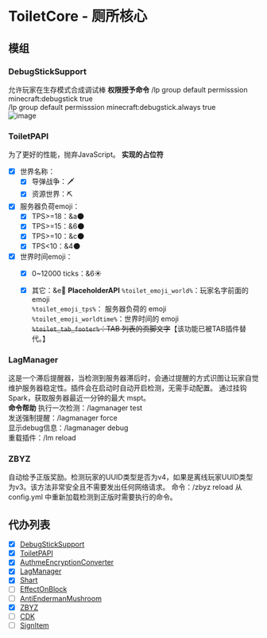 # ToiletCore - 厕所核心

## 模组

### DebugStickSupport
允许玩家在生存模式合成调试棒
**权限授予命令**
/lp group default permisssion minecraft:debugstick true  
/lp group default permisssion minecraft:debugstick.always true  
![image](https://user-images.githubusercontent.com/77124888/175134422-a4c1c9c8-3ab6-4693-9fec-0f3cfa30e17e.png)


### ToiletPAPI
为了更好的性能，抛弃JavaScript。
**实现的占位符**
- [X] 世界名称：
  - [X] 导弹战争：🗡
  - [X] 资源世界：⛏
- [X] 服务器负荷emoji：
  - [X] TPS>=18：&a🌑
  - [X] TPS>=15：&6🌑
  - [X] TPS>=10：&c🌑
  - [X] TPS<10：&4🌑
- [X] 世界时间emoji：
  - [X] 0~12000 ticks：&6☀
  - [X] 其它：&e🌚
**PlaceholderAPI**
`%toilet_emoji_world%`：玩家名字前面的 emoji  
`%toilet_emoji_tps%`：  服务器负荷的 emoji  
`%toilet_emoji_worldtime%`：世界时间的 emoji  
~~`%toilet_tab_footer%`：TAB 列表的页脚文字~~【该功能已被TAB插件替代。】


### LagManager
这是一个滞后提醒器，当检测到服务器滞后时，会通过提醒的方式识图让玩家自觉维护服务器稳定性。插件会在启动时自动开启检测，无需手动配置。
通过挂钩 Spark，获取服务器最近一分钟的最大 mspt。  
**命令帮助**
执行一次检测：/lagmanager test  
发送强制提醒：/lagmanager force  
显示debug信息：/lagmanager debug  
重载插件：/lm reload

### ZBYZ
自动给予正版奖励。检测玩家的UUID类型是否为v4，如果是离线玩家UUID类型为v3。该方法非常安全且不需要发出任何网络请求。
命令：/zbyz reload
从 config.yml 中重新加载检测到正版时需要执行的命令。


## 代办列表

- [X] [DebugStickSupport](https://github.com/ToiletMC/plugin-DebugStickSupport)
- [X] [ToiletPAPI](https://github.com/ToiletMC/plugin-ToiletPAPI)
- [X] [AuthmeEncryptionConverter](https://github.com/ToiletMC/plugin-AuthmeEncryptionConverter)
- [X] [LagManager](https://github.com/ToiletMC/plugin-LagManager)
- [X] [Shart](https://github.com/ToiletMC/plugin-Shart)
- [ ] [EffectOnBlock](https://github.com/ToiletMC/plugin-EffectOnBlock)
- [ ] [AntiEndermanMushroom](https://github.com/ToiletMC/plugin-AntiEndermanMushroom)
- [X] [ZBYZ](https://github.com/ToiletMC/plugin-ZBYZ)
- [ ] [CDK](https://github.com/ToiletMC/plugin-CDK)
- [ ] [SignItem](https://github.com/ToiletMC/plugin-SignItem)
